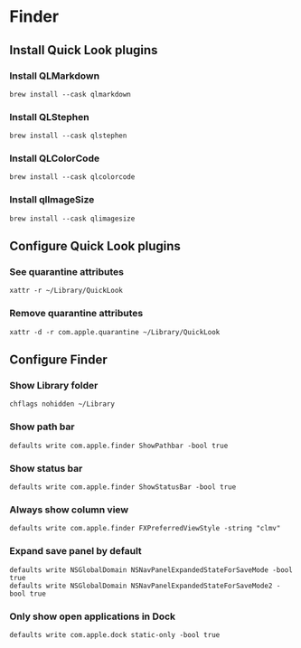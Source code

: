 # Finder

## Install Quick Look plugins

### Install QLMarkdown

```
brew install --cask qlmarkdown
```

### Install QLStephen

```
brew install --cask qlstephen
```

### Install QLColorCode

```
brew install --cask qlcolorcode
```

### Install qlImageSize

```
brew install --cask qlimagesize
```

## Configure Quick Look plugins

### See quarantine attributes

```
xattr -r ~/Library/QuickLook
```

### Remove quarantine attributes

```
xattr -d -r com.apple.quarantine ~/Library/QuickLook
```

## Configure Finder

### Show Library folder

```
chflags nohidden ~/Library
```

### Show path bar

```
defaults write com.apple.finder ShowPathbar -bool true
```

### Show status bar

```
defaults write com.apple.finder ShowStatusBar -bool true
```

### Always show column view

```
defaults write com.apple.finder FXPreferredViewStyle -string "clmv"
```

### Expand save panel by default

```
defaults write NSGlobalDomain NSNavPanelExpandedStateForSaveMode -bool true
defaults write NSGlobalDomain NSNavPanelExpandedStateForSaveMode2 -bool true
```

### Only show open applications in Dock

```
defaults write com.apple.dock static-only -bool true
```


